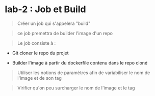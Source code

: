 # lab-2 : Job et Build

> Créer un job qui s'appelera "build"

> ce job premettra de builder l'image d'un repo

> Le job consiste à :
      
   * Git cloner le repo du projet
      
   * Builder l'image à partir du dockerfile contenu dans le repo cloné

> Utiliser les notions de paramètres afin de variabiliser le nom de l'image et de son tag

> Virifier qu'on peu surcharger le nom de l'image et le tag
